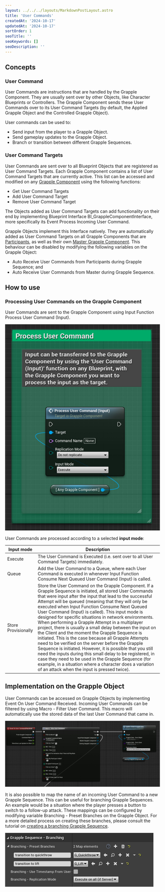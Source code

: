 ```yaml
---
layout: ../../../layouts/MarkdownPostLayout.astro
title: 'User Commands'
createdAt: '2024-10-17'
updatedAt: '2024-10-17'
sortOrder: 1
seoTitle: ''
seoKeywords: []
seoDescription: ''
---
```


## Concepts

### User Command

User Commands are instructions that are handled by the Grapple Component. They are usually sent over by other Objects, like Character Blueprints or Controllers. The Grapple Component sends these User Commands over to its User Command Targets (by default, the Applied Grapple Object and the Controlled Grapple Object).

User commands can be used to:

* Send input from the player to a Grapple Object.
* Send gameplay updates to the Grapple Object.
* Branch or transition between different Grapple Sequences.

### User Command Targets

User Commands are sent over to all Blueprint Objects that are registered as User Command Targets. Each Grapple Component contains a list of User Command Targets that are currently active. This list can be accessed and modified on any [Grapple Component](/grapple-component/1-overview-of-the-grapple-component/basic-concepts)
 using the following functions: 

* <span class="function">Get User Command Targets</span>
* <span class="function">Add User Command Target</span>
* <span class="function">Remove User Command Target</span>

The Objects added as User Command Targets can add functionality on their end by implementing Blueprint Interface <span class="object">BI_GrappleComponentInterface</span>, more specifically its Event <span class="function">Process Incoming User Command</span>.

Grapple Objects implement this Interface natively. They are automatically added as User Command Targets on all Grapple Components that are [Participants](/grapple-component/1-overview-of-the-grapple-component/basic-concepts), as well as their own [Master Grapple Component](/grapple-component/1-overview-of-the-grapple-component/basic-concepts). This behaviour can be disabled by modifying the following variables on the Grapple Object:

* <span class="variable">Auto Receive User Commands from Participants during Grapple Sequence</span>; and
* <span class="variable">Auto Receive User Commands from Master during Grapple Sequence</span>.

## How to use

### Processing User Commands on the Grapple Component

User Commands are sent to the Grapple Component using Input Function <span class="function">Process User Command (Input)</span>.

![](../../../assets/grapple-component/process-user-command.jpg)

User Commands are processed according to a selected **input mode**:

| Input mode | Description |
| ----------- | ----------- |
| Execute | The User Command is Executed (i.e. sent over to all User Command Targets) immediately. |
| Queue | Add the User Command to a Queue, where each User Command is executed in whenever Input Function <span class="function">Consume Next Queued User Command (Input)</span> is called. |
| Store Provisionally | Store the User Command on the Grapple Component. If a Grapple Sequence is initiated, all stored User Commands that were input after the input that lead to the successful Attempt will be queued (meaning that they will only be executed when Input Function <span class="function">Consume Next Queued User Command (Input)</span> is called). This input mode is designed for specific situations in network environments. When performing a Grapple Attempt in a multiplayer project, there is usually a small delay between the input on the Client and the moment the Grapple Sequence is initiated. This is the case because all Grapple Attempts need to be verified on the server before the Grapple Sequence is initiated. However, it is possible that you still need the inputs during this small delay to be registered, in case they need to be used in the Grapple Sequence (for example, in a situation where a character does a variation of an attack when the input is pressed twice). |

## Implementation on the Grapple Object

User Commands can be accessed on Grapple Objects by implementing <span class="function">Event On User Command Received</span>. Incoming User Commands can be filtered by using <span class="function">Macro - Filter User Command</span>. This macro will automatically use the stored data of the last User Command that came in.

![](../../../assets/grapple-component/user-command-setup.jpg)

It is also possible to map the name of an incoming User Command to a new Grapple Sequence. This can be useful for branching Grapple Sequences. An example would be a situation where the player presses a button to switch to a follow-up attack. These mappings can be configured by modifying variable <span class="variable">Branching - Preset Branches</span> on the Grapple Object. For a more detailed process on creating these branches, please consult the tutorial on [creating a branching Grapple Sequence](/grapple-component/6-tutorials/080-creating-a-branching-grapple-sequence).

![](../../../assets/grapple-component/branchong-mappings.jpg)
